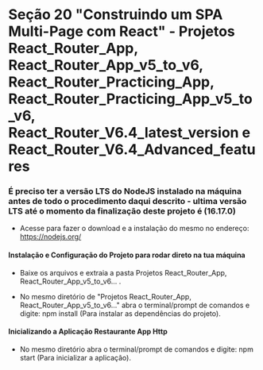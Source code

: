 # Seção 20 "Construindo um SPA Multi-Page com React" - Projetos React_Router_App, React_Router_App_v5_to_v6, React_Router_Practicing_App, React_Router_Practicing_App_v5_to_v6, React_Router_V6.4_latest_version e React_Router_V6.4_Advanced_features

### É preciso ter a versão LTS do NodeJS instalado na máquina antes de todo o procedimento daqui descrito - ultima versão LTS até o momento da finalização deste projeto é (16.17.0)

- Acesse para fazer o download e a instalação do mesmo no endereço: https://nodejs.org/

#### Instalação e Configuração do Projeto para rodar direto na tua máquina

- Baixe os arquivos e extraia a pasta Projetos React_Router_App, React_Router_App_v5_to_v6... .

- No mesmo diretório de "Projetos React_Router_App, React_Router_App_v5_to_v6..." abra o terminal/prompt de comandos e digite: npm install (Para instalar as dependências do projeto).

#### Inicializando a Aplicação Restaurante App Http

- No mesmo diretório abra o terminal/prompt de comandos e digite: npm start (Para inicializar a aplicação).
